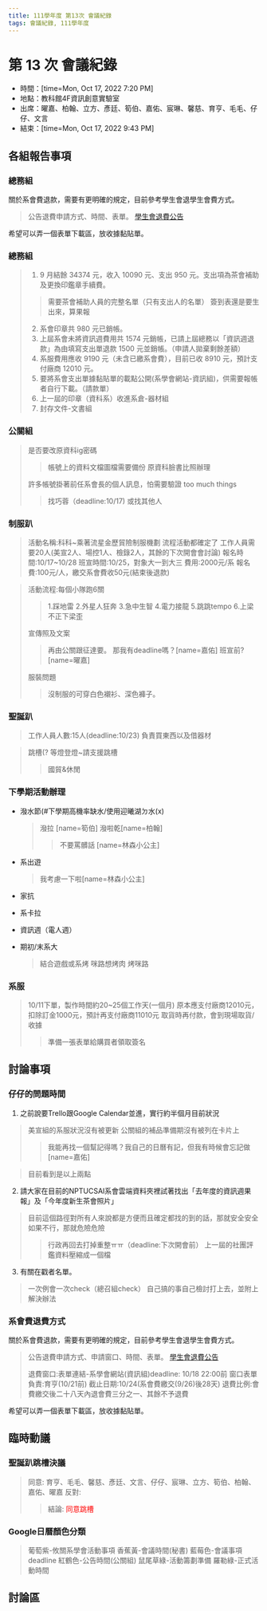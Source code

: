 ```yaml
---
title: 111學年度 第13次 會議紀錄
tags: 會議紀錄, 111學年度
---
```


# 第 13 次 會議紀錄
- 時間：[time=Mon, Oct 17, 2022 7:20 PM]
- 地點：教科館4F資訊創意實驗室
- 出席：曜嘉、柏翰、立方、彥廷、筍伯、嘉佑、宸琳、馨慈、育亨、毛毛、仔仔、文言
- 結束：[time=Mon, Oct 17, 2022 9:43 PM]

## 各組報告事項

### 總務組
關於系會費退款，需要有更明確的規定，目前參考學生會退學生會費方式。
> 公告退費申請方式、時間、表單。
> [學生會退費公告](https://www.instagram.com/p/CiUt0LiLe78/?utm_source=ig_web_copy_link)

希望可以弄一個表單下載區，放收據黏貼單。

### 總務組
> 1. 9 月結餘 34374 元，收入 10090 元、支出 950 元。支出項為茶會補助及更換印鑑章手續費。
> >需要茶會補助人員的完整名單（只有支出人的名單）
> >簽到表還是要生出來，算果報
>
> 2. 系會印章共 980 元已銷帳。
> 3. 上屆系會未將資訊週費用共 1574 元銷帳，已請上屆總務以「資訊週退款」為由填寫支出單退款 1500 元並銷帳。（申請人拋棄剩餘差額）
> 4. 系服費用應收 9190 元（未含已繳系會費），目前已收 8910 元，預計支付廠商 12010 元。
> 5. 要將系會支出單據黏貼單的載點公開(系學會網站-資訊組)，供需要報帳者自行下載。（請款單）
> 6. 上一屆的印章（資科系）收進系倉-器材組
> 7. 封存文件-文書組

### 公關組
> 是否要改原資科ig密碼
> >帳號上的資料文檔圖檔需要備份
> >原資科臉書比照辦理
> 
> 許多帳號掛著前任系會長的個人訊息，怕需要驗證
> too much things
> > 找巧蓉（deadline:10/17)
> > 或找其他人

### 制服趴
> 活動名稱:科科~乘著流星金歷貿險制服機劃
> 流程活動都確定了
> 工作人員需要20人(美宣2人、場控1人、檢錄2人，其餘的下次開會會討論)
> 報名時間:10/17~10/28
> 班宣時間:10/25，對象大一到大三
> 費用:2000元/系
> 報名費:100元/人，繳交系會費收50元(結束後退款)

> 活動流程:每個小隊跑6關
> > 1.踩地雷
> > 2.外星人狂奔
> > 3.急中生智
> > 4.電力接龍
> > 5.跳跳tempo
> > 6.上梁不正下梁歪
>
> 宣傳照及文案
> > 再由公關跟征達要。
> > 那我有deadline嗎？[name=嘉佑]
> > 班宣前?[name=曜嘉]
>
> 服裝問題
> > 沒制服的可穿白色襯衫、深色褲子。

### 聖誕趴
> 工作人員人數:15人(deadline:10/23)
> 負責買東西以及借器材

> 跳槽(?
> 等燈登燈~請支援跳槽
> > 國貿&休閒

### 下學期活動辦理

- 潑水節(#下學期高機率缺水/使用迎曦湖ㄉ水(x)
  > 潑拉 [name=筍伯]
  > 潑啦乾[name=柏翰]
  > > 不要罵髒話 [name=林森小公主]
  > 
  
- 系出遊
  > 我考慮一下啦[name=林森小公主]
  
- 家抗
- 系卡拉
- 資訊週（電人週）
- 期初/末系大
  > 結合遊戲或系烤
  > 咪路想烤肉
  > 烤咪路

### 系服
> 10/11下單，製作時間約20~25個工作天(一個月)
> 原本應支付廠商12010元，扣除訂金1000元，預計再支付廠商11010元
> 取貨時再付款，會到現場取貨/收據
> > 準備一張表單給購買者領取簽名

## 討論事項

### 仔仔的問題時間

1. 之前說要Trello跟Google Calendar並進，實行約半個月目前狀況
> 美宣組的系服狀況沒有被更新
> 公關組的補品準備期沒有被列在卡片上
> > 我能再找一個幫記得嗎？我自己的日曆有記，但我有時候會忘記做[name=嘉佑]

> 目前看到是以上兩點
2. 請大家在目前的NPTUCSAI系會雲端資料夾裡試著找出「去年度的資訊週果報」及「今年度新生茶會照片」
> 目前這個路徑對所有人來說都是方便而且確定都找的到的話，那就安全安全
> 如果不行，那就危險危險
> >行政再回去打掉重整ㅠㅠ（deadline:下次開會前）
> >上一屆的社團評鑑資料壓縮成一個檔

3. 有關在戳者名單。
> 一次例會一次check（總召組check）
> 自己搞的事自己檢討打上去，並附上解決辦法

### 系會費退費方式
關於系會費退款，需要有更明確的規定，目前參考學生會退學生會費方式。
> 公告退費申請方式、申請窗口、時間、表單。
> [學生會退費公告](https://www.instagram.com/p/CiUt0LiLe78/?utm_source=ig_web_copy_link)
> 
> 退費窗口:表單連結-系學會網站(資訊組)deadline: 10/18 22:00前
> 窗口表單負責:育亨(10/21前)
> 截止日期:10/24(系會費繳交(9/26)後28天)
> 退費比例:會費繳交後二十八天內退會費三分之一、其餘不予退費

希望可以弄一個表單下載區，放收據黏貼單。

## 臨時動議

### 聖誕趴跳槽決議
> 同意: 育亨、毛毛、馨慈、彥廷、文言、仔仔、宸琳、立方、筍伯、柏翰、嘉佑、曜嘉
> 反對:
> > 結論: <font color=red>同意跳槽</font>

### Google日曆顏色分類
> 葡萄紫-攸關系學會活動事項
> 香蕉黃-會議時間(秘書)
> 藍莓色-會議事項deadline
> 紅鶴色-公告時間(公關組)
> 鼠尾草綠-活動籌劃準備
> 羅勒綠-正式活動時間

## 討論區